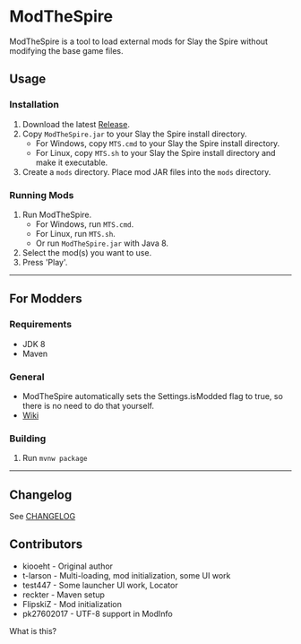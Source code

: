 # ModTheSpire #
ModTheSpire is a tool to load external mods for Slay the Spire without modifying the base game files.

## Usage ##
### Installation ###
1. Download the latest [Release](https://github.com/kiooeht/ModTheSpire/releases).
2. Copy `ModTheSpire.jar` to your Slay the Spire install directory.
    * For Windows, copy `MTS.cmd` to your Slay the Spire install directory.
    * For Linux, copy `MTS.sh` to your Slay the Spire install directory and make it executable.
3. Create a `mods` directory. Place mod JAR files into the `mods` directory.

### Running Mods ###
1. Run ModTheSpire.
    * For Windows, run `MTS.cmd`.
    * For Linux, run `MTS.sh`.
    * Or run `ModTheSpire.jar` with Java 8.
2. Select the mod(s) you want to use.
3. Press 'Play'.

---

## For Modders ##
### Requirements ###
* JDK 8
* Maven

### General ###
* ModTheSpire automatically sets the Settings.isModded flag to true, so there is no need to do that yourself.
* [Wiki](https://github.com/kiooeht/ModTheSpire/wiki/SpirePatch)

### Building ###
1. Run `mvnw package`

---

## Changelog ##
See [CHANGELOG](CHANGELOG.md)

## Contributors ##
* kiooeht - Original author
* t-larson - Multi-loading, mod initialization, some UI work
* test447 - Some launcher UI work, Locator
* reckter - Maven setup
* FlipskiZ - Mod initialization
* pk27602017 - UTF-8 support in ModInfo

What is this?
